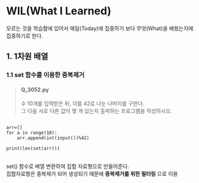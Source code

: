 # WIL(What I Learned)
모르는 것을 학습함에 있어서 매일(Today)에 집중하기 보다 무엇(What)을 배웠는지에 집중하기로 한다.

## 1. 1차원 배열
### 1.1 set 함수를 이용한 중복제거

>#### Q_3052.py   
>수 10개를 입력받은 뒤, 이를 42로 나눈 나머지를 구한다.   
그 다음 서로 다른 값이 몇 개 있는지 출력하는 프로그램을 작성하시오.
<pre>
<code>
arr=[]
for a in range(10):
    arr.append(int(input())%42)

print(len(set(arr)))
</code>
</pre>

set() 함수로 배열 변환하여 집합 자료형으로 만들어준다.   
집합자료형은 중복제거 되어 생성되기 때문에 **중복제거를 위한 필터링** 으로 이용
